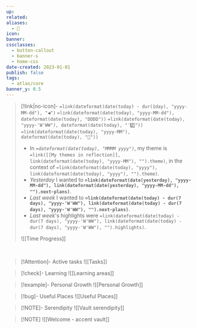 ```yaml
---
up: 
related: 
aliases:
  - 🌳
icon: 
banner: 
cssclasses:
  - button-callout
  - banner-s
  - home-css
date-created: 2023-01-01
publish: false
tags:
  - atlas/core
banner_y: 0.5
---
```


> [!link|no-icon]- `=link(dateformat(date(today) - dur(1day), "yyyy-MM-dd"), "◀")` `=link(dateformat(date(today), "yyyy-MM-dd"), dateformat(date(today), "DDDD"))` `=link(dateformat(date(today), "yyyy-'W'WW"), dateformat(date(today), "'7️⃣"))` `=link(dateformat(date(today), "yyyy-MM"), dateformat(date(today), "🌙"))`
>- In *`=dateformat(date(today), "MMMM yyyy")`*, my theme is `=link([[My themes in reflection]], link(dateformat(date(today), "yyyy-MM"), "").theme)`, in the context of `=link(dateformat(date(today), "yyyy"), link(dateformat(date(today), "yyyy"), "").theme)`.
>- *Yesterday* I wanted to **`=link(dateformat(date(yesterday), "yyyy-MM-dd"), link(dateformat(date(yesterday), "yyyy-MM-dd"), "").next-plans)`**.
>- *Last week* I wanted to **`=link(dateformat(date(today) - dur(7 days), "yyyy-'W'WW"), link(dateformat(date(today) - dur(7 days), "yyyy-'W'WW"), "").next-plans)`**.
>- *Last week*'s highlights were `=link(dateformat(date(today) - dur(7 days), "yyyy-'W'WW"), link(dateformat(date(today) - dur(7 days), "yyyy-'W'WW"), "").highlights)`.
>
> ![[Time Progress]]
<br>

> [!Attention]- Active tasks
> ![[Tasks]]

> [!check]- Learning
> ![[Learning areas]]
 
> [!example]- Personal Growth
> ![[Personal Growth]]

> [!bug]- Useful Places
> ![[Useful Places]]

> [!NOTE]- Serendipity 
> ![[Vault serendipity]]


> [!NOTE] ![[Welcome - accent vault]]


